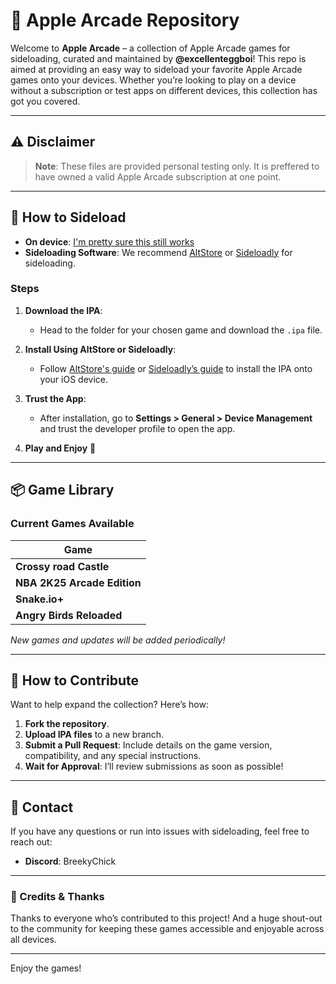 # 🍏 Apple Arcade Repository

Welcome to **Apple Arcade** – a collection of Apple Arcade games for sideloading, curated and maintained by **@excellenteggboi**! This repo is aimed at providing an easy way to sideload your favorite Apple Arcade games onto your devices. Whether you’re looking to play on a device without a subscription or test apps on different devices, this collection has got you covered.

---

## ⚠️ Disclaimer
> **Note**: These files are provided personal testing only. It is preffered to have owned a valid Apple Arcade subscription at one point.
---

## 📲 How to Sideload

- **On device**: [I'm pretty sure this still works]((https://routinehub.co/shortcut/17040/))
- **Sideloading Software**: We recommend [AltStore](https://altstore.io) or [Sideloadly](https://sideloadly.io) for sideloading.

### Steps
1. **Download the IPA**:
   - Head to the folder for your chosen game and download the `.ipa` file.
  
2. **Install Using AltStore or Sideloadly**:
   - Follow [AltStore's guide](https://altstore.io/) or [Sideloadly’s guide](https://sideloadly.io/) to install the IPA onto your iOS device.
  
3. **Trust the App**:
   - After installation, go to **Settings > General > Device Management** and trust the developer profile to open the app.

4. **Play and Enjoy** 🎉

---

## 📦 Game Library

### Current Games Available
| Game |
|------|
| **Crossy road Castle** | 
| **NBA 2K25 Arcade Edition** | 
| **Snake.io+** | 
| **Angry Birds Reloaded** | 

*New games and updates will be added periodically!*

---

## 🚀 How to Contribute

Want to help expand the collection? Here’s how:
1. **Fork the repository**.
2. **Upload IPA files** to a new branch.
3. **Submit a Pull Request**: Include details on the game version, compatibility, and any special instructions.
4. **Wait for Approval**: I’ll review submissions as soon as possible!

---

## 📧 Contact

If you have any questions or run into issues with sideloading, feel free to reach out:
- **Discord**: BreekyChick

---

### 🙏 Credits & Thanks
Thanks to everyone who’s contributed to this project! And a huge shout-out to the community for keeping these games accessible and enjoyable across all devices.

---

Enjoy the games!
